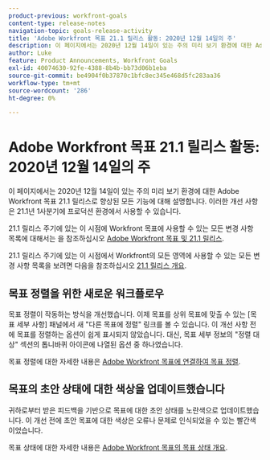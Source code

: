 ```yaml
---
product-previous: workfront-goals
content-type: release-notes
navigation-topic: goals-release-activity
title: 'Adobe Workfront 목표 21.1 릴리스 활동: 2020년 12월 14일의 주'
description: 이 페이지에서는 2020년 12월 14일이 있는 주의 미리 보기 환경에 대한 Adobe Workfront 목표 21.1 릴리스로 향상된 모든 기능에 대해 설명합니다. 이러한 개선 사항은 21.1년 1사분기에 프로덕션 환경에서 사용할 수 있습니다.
author: Luke
feature: Product Announcements, Workfront Goals
exl-id: 40074630-92fe-4388-8b4b-bb73d06b1eba
source-git-commit: be4904f0b37870c1bfc8ec345e468d5fc283aa36
workflow-type: tm+mt
source-wordcount: '286'
ht-degree: 0%

---
```


# Adobe Workfront 목표 21.1 릴리스 활동: 2020년 12월 14일의 주

이 페이지에서는 2020년 12월 14일이 있는 주의 미리 보기 환경에 대한 Adobe Workfront 목표 21.1 릴리스로 향상된 모든 기능에 대해 설명합니다. 이러한 개선 사항은 21.1년 1사분기에 프로덕션 환경에서 사용할 수 있습니다.

21.1 릴리스 주기에 있는 이 시점에 Workfront 목표에 사용할 수 있는 모든 변경 사항 목록에 대해서는 을 참조하십시오 [Adobe Workfront 목표 및 21.1 릴리스](../../../../product-announcements/product-releases/goals-release-activity/goals-release-21-1.md).

21.1 릴리스 주기에 있는 이 시점에서 Workfront의 모든 영역에 사용할 수 있는 모든 변경 사항 목록을 보려면 다음을 참조하십시오 [21.1 릴리스 개요](../../../../product-announcements/product-releases/21.1-release-activity/21-1-release-overview.md).

## 목표 정렬을 위한 새로운 워크플로우

목표 정렬이 작동하는 방식을 개선했습니다. 이제 목표를 상위 목표에 맞출 수 있는 [목표 세부 사항] 패널에서 새 &quot;다른 목표에 정렬&quot; 링크를 볼 수 있습니다. 이 개선 사항 전에 목표를 정렬하는 옵션이 쉽게 표시되지 않았습니다. 대신, 목표 세부 정보의 &quot;정렬 대상&quot; 섹션의 톱니바퀴 아이콘에 나열된 옵션 중 하나였습니다.

목표 정렬에 대한 자세한 내용은 [Adobe Workfront 목표에 연결하여 목표 정렬](../../../../workfront-goals/goal-alignment/align-goals-by-connecting-them.md).

## 목표의 초안 상태에 대한 색상을 업데이트했습니다

귀하로부터 받은 피드백을 기반으로 목표에 대한 초안 상태를 노란색으로 업데이트했습니다. 이 개선 전에 초안 목표에 대한 색상은 오류나 문제로 인식되었을 수 있는 빨간색이었습니다.

목표 상태에 대한 자세한 내용은 [Adobe Workfront 목표의 목표 상태 개요](../../../../workfront-goals/goal-management/goal-status-overview.md).
